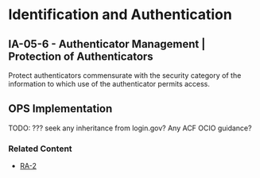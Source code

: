# Identification and Authentication
## IA-05-6 - Authenticator Management | Protection of Authenticators

Protect authenticators commensurate with the security category of the information to which use of the authenticator permits access.

## OPS Implementation

TODO: ??? seek any inheritance from login.gov?  Any ACF OCIO guidance?

### Related Content

* [RA-2](../ra-2/index.md)
